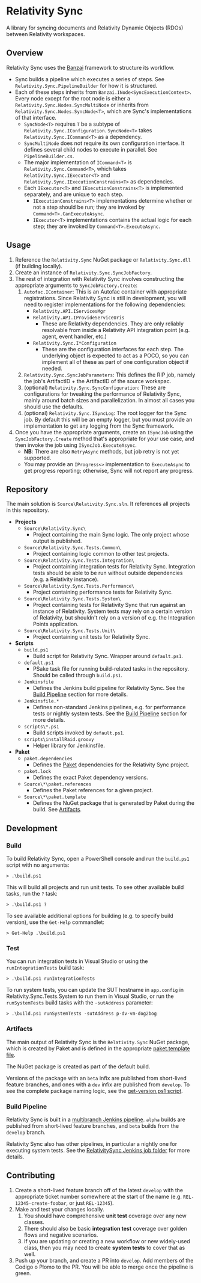 # Relativity Sync

A library for syncing documents and Relativity Dynamic Objects (RDOs) between Relativity workspaces.

## Overview

Relativity Sync uses the [Banzai](https://github.com/eswann/Banzai) framework to structure its workflow.

- Sync builds a pipeline which executes a series of steps. See `Relativity.Sync.PipelineBuilder` for how it is structured.
- Each of these steps inherits from `Banzai.INode<SyncExecutionContext>`. Every node except for the root node is either a `Relativity.Sync.Nodes.SyncMultiNode` or inherits from `Relativity.Sync.Nodes.SyncNode<T>`, which are Sync's implementations of that interface.
  - `SyncNode<T>` requires `T` be a subtype of `Relativity.Sync.IConfiguration`. `SyncNode<T>` takes `Relativity.Sync.ICommand<T>` as a dependency.
  - `SyncMultiNode` does not require its own configuration interface. It defines several child nodes to execute in parallel. See `PipelineBuilder.cs`.
  - The major implementation of `ICommand<T>` is `Relativity.Sync.Command<T>`, which takes `Relativity.Sync.IExecutor<T>` and `Relativity.Sync.IExecutionConstrains<T>` as dependencies.
  - Each `IExecutor<T>` and `IExecutionConstrains<T>` is implemented separately, and are unique to each step.
    - `IExecutionConstrains<T>` implementations determine whether or not a step should be run; they are invoked by `Command<T>.CanExecuteAsync`.
    - `IExecutor<T>` implementations contains the actual logic for each step; they are invoked by `Command<T>.ExecuteAsync`.

## Usage

1. Reference the `Relativity.Sync` NuGet package or `Relativity.Sync.dll` (if building locally).
1. Create an instance of `Relativity.Sync.SyncJobFactory`.
1. The rest of integration with Relativity Sync involves constructing the appropriate arguments to `SyncJobFactory.Create`:
    1. `Autofac.IContainer`: This is an Autofac container with appropriate registrations. Since Relativity Sync is still in development, you will need to register implementations for the following dependencies:
        - `Relativity.API.IServicesMgr`
        - `Relativity.API.IProvideServiceUris`
          - These are Relativity dependencies. They are only reliably resolvable from inside a Relativity API integration point (e.g. agent, event handler, etc.)
        - `Relativity.Sync.I*Configuration`
          - These are the configuration interfaces for each step. The underlying object is expected to act as a POCO, so you can implement all of these as part of one configuration object if needed.
    1. `Relativity.Sync.SyncJobParameters`: This defines the RIP job, namely the job's ArtifactID + the ArtifactID of the source workspac.
    1. (optional) `Relativity.Sync.SyncConfiguration`: These are configurations for tweaking the performance of Relativity Sync, mainly around batch sizes and parallelization. In almost all cases you should use the defaults.
    1. (optional) `Relativity.Sync.ISyncLog`: The root logger for the Sync job. By default this will be an empty logger, but you must provide an implementation to get any logging from the Sync framework.
1. Once you have the appropriate arguments, create an `ISyncJob` using the `SyncJobFactory.Create` method that's appropriate for your use case, and then invoke the job using `ISyncJob.ExecuteAsync`.
    - **NB**: There are also `RetryAsync` methods, but job retry is not yet supported.
    - You may provide an `IProgress<>` implementation to `ExecuteAsync` to get progress reporting; otherwise, Sync will not report any progress.

## Repository

The main solution is `Source\Relativity.Sync.sln`. It references all projects in this repository.

- **Projects**
  - `Source\Relativity.Sync\`
    - Project containing the main Sync logic. The only project whose output is published.
  - `Source\Relativity.Sync.Tests.Common\`
    - Project containing logic common to other test projects.
  - `Source\Relativity.Sync.Tests.Integration\`
    - Project containing integration tests for Relativity Sync. Integration tests should be able to be run without outside dependencies (e.g. a Relativity instance).
  - `Source\Relativity.Sync.Tests.Performance\`
    - Project containing performance tests for Relativity Sync.
  - `Source\Relativity.Sync.Tests.System\`
    - Project containing tests for Relativity Sync that run against an instance of Relativity. System tests may rely on a certain version of Relativity, but shouldn't rely on a version of e.g. the Integration Points application.
  - `Source\Relativity.Sync.Tests.Unit\`
    - Project containing unit tests for Relativity Sync.
- **Scripts**
  - `build.ps1`
    - Build script for Relativity Sync. Wrapper around `default.ps1`.
  - `default.ps1`
    - PSake task file for running build-related tasks in the repository. Should be called through `build.ps1`.
  - `Jenkinsfile`
    - Defines the Jenkins build pipeline for Relativity Sync. See the [Build Pipeline](#build-pipeline) section for more details.
  - `Jenkinsfile.*`
    - Defines non-standard Jenkins pipelines, e.g. for performance tests or nightly system tests. See the [Build Pipeline](#build-pipeline) section for more details.
  - `scripts\*.ps1`
    - Build scripts invoked by `default.ps1`.
  - `scripts\installRaid.groovy`
    - Helper library for Jenkinsfile.
- **Paket**
  - `paket.dependencies`
    - Defines the [Paket](https://fsprojects.github.io/Paket/) dependencies for the Relativity Sync project.
  - `paket.lock`
    - Defines the exact Paket dependency versions.
  - `Source\*\paket.references`
    - Defines the Paket references for a given project.
  - `Source\*\paket.template`
    - Defines the NuGet package that is generated by Paket during the build. See [Artifacts](#artifacts).

## Development

### Build

To build Relativity Sync, open a PowerShell console and run the `build.ps1` script with no arguments:

    > .\build.ps1

This will build all projects and run unit tests. To see other available build tasks, run the `?` task:

    > .\build.ps1 ?

To see available additional options for building (e.g. to specify build version), use the `Get-Help` commandlet:

    > Get-Help .\build.ps1

### Test

You can run integration tests in Visual Studio or using the `runIntegrationTests` build task:

    > .\build.ps1 runIntegrationTests

To run system tests, you can update the SUT hostname in `app.config` in Relativity.Sync.Tests.System to run them in Visual Studio, or run the `runSystemTests` build tasks with the `-sutAddress` parameter:

    > .\build.ps1 runSystemTests -sutAddress p-dv-vm-dog2bog

### Artifacts

The main output of Relativity Sync is the `Relativity.Sync` NuGet package, which is created by Paket and is defined in the appropriate [paket.template file](.\Source\Relativity.Sync\paket.template).

The NuGet package is created as part of the default build.

Versions of the package with an `beta` infix are published from short-lived feature branches, and ones with a `dev` infix are published from `develop`. To see the complete package naming logic, see the [get-version.ps1 script](.\scripts\get-version.ps1).

### Build Pipeline

Relativity Sync is built in a [multibranch Jenkins pipeline](https://jenkins.kcura.corp/job/DataTransfer/job/RelativitySync/job/RelativitySync/). `alpha` builds are published from short-lived feature branches, and `beta` builds from the `develop` branch.

Relativity Sync also has other pipelines, in particular a nightly one for executing system tests. See the [RelativitySync Jenkins job folder](https://jenkins.kcura.corp/job/DataTransfer/job/RelativitySync/) for more details.

## Contributing

1. Create a short-lived feature branch off of the latest `develop` with the appropriate ticket number somewhere at the start of the name (e.g. `REL-12345-create-foobar`, or just `REL-12345`).
1. Make and test your changes locally.
    1. You should have comprehensive **unit test** coverage over any new classes.
    1. There should also be basic **integration test** coverage over golden flows and negative scenarios.
    1. If you are updating or creating a new workflow or new widely-used class, then you may need to create **system tests** to cover that as well.
1. Push up your branch, and create a PR into `develop`. Add members of the Codigo o Plomo to the PR. You will be able to merge once the pipeline is green.
